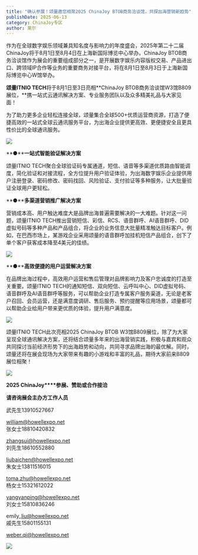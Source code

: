 ```yaml
---
title: "确认参展！颂量邀您相聚2025 ChinaJoy BTOB商务洽谈馆，共探出海营销新趋势"
publishDate: 2025-06-13
category: ChinaJoy专区
author: 莱尔
---
```


作为在全球数字娱乐领域兼具知名度与影响力的年度盛会，2025年第二十二届ChinaJoy将于8月1日至8月4日在上海新国际博览中心举办。ChinaJoy BTOB商务洽谈馆作为展会的重要组成部分之一，是开展数字娱乐内容版权交易、产品进出口、跨领域IP合作等业务的重要商务对接平台，将在8月1日至8月3日于上海新国际博览中心W馆举办。

**颂量ITNIO TECH**将于8月1日至3日亮相**ChinaJoy BTOB商务洽谈馆W3馆B809展位，**携一站式云通讯解决方案、专业服务团队以及众多精美礼品与大家见面！

为了助力更多企业轻松连接全球，颂量集合全球500+优质运营商资源，打造了便捷高效的一站式全球云通讯服务平台，为出海企业提供更高效、更便捷安全且更具性价比的全球通讯服务。

![](https://ec-net-1251389766.cos.ap-shanghai.myqcloud.com/wp-content/uploads/2025/06/20250613122330358.png)

**●****一站式智能验证解决方案**

颂量ITNIO TECH聚合全球验证码专属通道，短信、语音等多渠道优质路由智能调度，简化验证和对接流程，全方位提升用户验证体验，为出海数字娱乐企业提供用户注册登录、密码修改、密码找回、风险验证、支付验证等多种服务，让大批量验证全球用户更轻松。

**●****多渠道营销推广解决方案**

营销成本高、用户触达难度大是品牌出海普遍需要解决的一大难题。针对这一问题，颂量ITNIO TECH推出营销短信、彩信、RCS、语音群呼、AI语音群呼、DID虚拟号码等多种产品和产品组合，将企业的业务信息大批量精准触达目标客户。例如，在巴西市场上，某游戏企业采用颂量的语音群呼加挂机短信产品组合，创下了单个客户获客成本降至4美元的佳绩。

![](https://ec-net-1251389766.cos.ap-shanghai.myqcloud.com/wp-content/uploads/2025/06/20250613122334138.png)

**●****高效便捷的用户运营解决方案**

在品牌出海过程中，高效用户运营和售后管理对品牌影响力及客户忠诚度的打造至关重要。颂量ITNIO TECH的通知短信、双向短信、云呼叫中心、DID虚拟号码、语音群呼及AI语音群呼等服务，可以帮助企业打造专属客户服务渠道，无论是老客户召回、会员运营，还是满意度调研、售后服务、预约提醒等应用场景，颂量都可以帮助企业给用户带来更优质的体验，提升用户满意度。

![](https://ec-net-1251389766.cos.ap-shanghai.myqcloud.com/wp-content/uploads/2025/06/20250613122328724.jpg)

颂量ITNIO TECH此次亮相2025 ChinaJoy BTOB W3馆B809展位，除了为大家呈现全球通讯解决方案，还将结合颂量多年来的出海营销实践，积极与嘉宾和观众共同探讨当前经济形势下的出海趋势和动向，共同寻求品牌出海的最优解。同时，颂量还将在展会现场为大家带来有趣的小游戏和丰富的礼品，期待大家前来B809展位相聚！

![](https://ec-net-1251389766.cos.ap-shanghai.myqcloud.com/wp-content/uploads/2025/06/20250613122337686.png)

**2025 ChinaJoy****参展、赞助或合作接洽**

**请咨询展会主办方工作人员**

武先生13910527667

william@howellexpo.net  
张女士18810420832

zhangsui@howellexpo.net  
刘先生18610552880

liubaichen@howellexpo.net  
朱女士13811516015

toma.zhu@howellexpo.net  
杨女士15321612022

yangyanping@howellexpo.net  
刘女士15810836246

emily\_liu@howellexpo.net  
戚先生15801155131

weber.qi@howellexpo.net

![](https://ec-net-1251389766.cos.ap-shanghai.myqcloud.com/wp-content/uploads/2025/06/20250613122341625.png)

